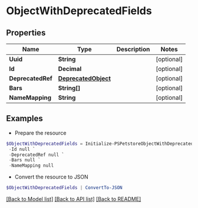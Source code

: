 # ObjectWithDeprecatedFields
## Properties

Name | Type | Description | Notes
------------ | ------------- | ------------- | -------------
**Uuid** | **String** |  | [optional] 
**Id** | **Decimal** |  | [optional] 
**DeprecatedRef** | [**DeprecatedObject**](DeprecatedObject.md) |  | [optional] 
**Bars** | **String[]** |  | [optional] 
**NameMapping** | **String** |  | [optional] 

## Examples

- Prepare the resource
```powershell
$ObjectWithDeprecatedFields = Initialize-PSPetstoreObjectWithDeprecatedFields  -Uuid null `
 -Id null `
 -DeprecatedRef null `
 -Bars null `
 -NameMapping null
```

- Convert the resource to JSON
```powershell
$ObjectWithDeprecatedFields | ConvertTo-JSON
```

[[Back to Model list]](../README.md#documentation-for-models) [[Back to API list]](../README.md#documentation-for-api-endpoints) [[Back to README]](../README.md)

